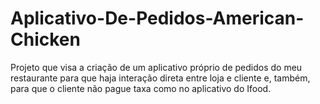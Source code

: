 # Aplicativo-De-Pedidos-American-Chicken
Projeto que visa a criação de um aplicativo próprio de pedidos do meu restaurante para que haja interação direta entre loja e cliente e, também, para que o cliente não pague taxa como no aplicativo do Ifood.
